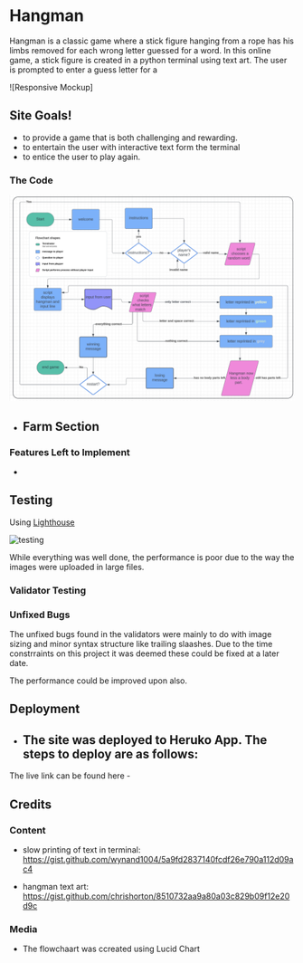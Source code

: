 # Hangman

Hangman is a classic game where a stick figure hanging from a rope has his limbs removed for each wrong letter guessed for a word. In this online game, a stick figure is created in a python terminal using text art. The user is prompted to enter a guess letter for a 

![Responsive Mockup]
## Site Goals!
- to provide a game that is both challenging and rewarding.
- to entertain the user with interactive text form the terminal
- to entice the user to play again.  


### The Code

![Coding flowchart](flowchart.png)

- __Farm Section__
  - 


### Features Left to Implement

- 

## Testing 

Using [Lighthouse](https://googlechrome.github.io/lighthouse/viewer/?psiurl=https%3A%2F%2F8000-arir2001-hughsbrews-rz235lbgdzz.ws-eu107.gitpod.io%2F&strategy=mobile&category=performance&category=accessibility&category=best-practices&category=seo&category=pwa&utm_source=lh-chrome-ext)

![testing](blob/lighthouse.png)

While everything was well done, the performance is poor due to the way the images were uploaded in large files. 

### Validator Testing 


### Unfixed Bugs

The unfixed bugs found in the validators were mainly to do with image sizing and minor syntax structure like trailing slaashes. Due to the time constrraints on this project it was deemed these could be fixed at a later date. 

The performance could be improved upon also. 

## Deployment

- The site was deployed to Heruko App. The steps to deploy are as follows: 
  - 
The live link can be found here - 


## Credits 

### Content 

- slow printing of text in terminal: https://gist.github.com/wynand1004/5a9fd2837140fcdf26e790a112d09ac4

- hangman text art: https://gist.github.com/chrishorton/8510732aa9a80a03c829b09f12e20d9c




### Media

- The flowchaart was ccreated using Lucid Chart 


